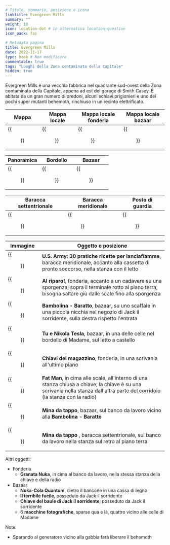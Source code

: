 ```yaml
---
# Titolo, sommario, posizione e icona
linktitle: Evergreen Mills
summary: ""
weight: 10
icon: location-dot # in alternativa location-question
icon_pack: fas

# Metadata pagina
title: Evergreen Mills
date: 2022-11-17
type: book # Non modificare
commentable: true
tags: "Luoghi della Zona contaminata della Capitale"
hidden: true
---
```






Evergreen Mills è una vecchia fabbrica nel quadrante sud-ovest della Zona contaminata della Capitale, appena ad est del garage di Smith Casey. È abitata da un gran numero di predoni, alcuni schiavi prigionieri e uno dei pochi super mutanti behemoth, rinchiuso in un recinto elettrificato. 

| Mappa                                       | Mappa locale                                    | Mappa locale fonderia                               | Mappa locale bazaar                                |
| ------------------------------------------- | ----------------------------------------------- | --------------------------------------------------- | -------------------------------------------------- |
| {{<figure src="fo3/Evergreen_Mills_loc.webp">}} | {{<figure src="fo3/Evergreen_Mills_loc_map.webp">}} | {{<figure src="fo3/Evergreen_Mills_foundry_map.webp">}} | {{<figure src="fo3/Evergreen_Mills_bazaar_map.webp">}} |

| Panoramica                              | Bordello                           | Bazaar                                |
| --------------------------------------- | ---------------------------------- | ------------------------------------- |
| {{<figure src="fo3/Evergreen_Mills.webp">}} | {{<figure src="fo3/EM_brothel.webp">}} | {{<figure src="fo3/EM_bazaar_int.webp">}} |

| Baracca settentrionale                         | Baracca meridionale                           | Posto di guardia                           |
| ---------------------------------------------- | --------------------------------------------- | ------------------------------------------ |
| {{<figure src="fo3/EM_Northern_shack_int1.webp">}} | {{<figure src="fo3/EM_southern_shack_int.webp">}} | {{<figure src="fo3/EM_guard_house_int.webp">}} |


| Immagine                                                         | Oggetto e posizione                                                                                                                                                           |
| ---------------------------------------------------------------- | ----------------------------------------------------------------------------------------------------------------------------------------------------------------------------- |
| {{<figure src="fo3/US_Army_HFR_southern_shack.webp">}}               | **U.S. Army: 30 pratiche ricette per lanciafiamme**, baracca meridionale, accanto alla cassetta di pronto soccorso, nella stanza con il letto                                 |
| {{<figure src="fo3/Duck_and_Cover!_Evergreen_Mills_foundry.webp">}}  | **Al riparo!**, fonderia, accanto a un cadavere su una sporgenza, sopra il terminale rotto al piano terra; bisogna saltare giù dalle scale fino alla sporgenza                |
| {{<figure src="fo3/EM_Barter_bobblehead.webp">}}                     | **Bambolina - Baratto**, bazaar, su uno scaffale in una piccola nicchia nel negozio di Jack il sorridente, sulla destra rispetto l'entrata                                    |
| {{<figure src="fo3/Nikola_Tesla_and_You_Evergreen_Mills.webp">}}     | **Tu e Nikola Tesla**, bazaar, in una delle celle nel bordello di Madame, sul letto a castello                                                                                |
| {{<figure src="fo3/Evergreen_Mills_Foundry_storage_room_key.webp">}} | **Chiavi del magazzino**, fonderia, in una scrivania all'ultimo piano                                                                                                         |
| {{<figure src="fo3/Fat_Man_Evergreen_Mills.webp">}}                  | **Fat Man**, in cima alle scale, all'interno di una stanza chiusa a chiave; la chiave è su una scrivania nella stanza dall'altra parte del corridoio (la stanza con la radio) |
| {{<figure src="fo3/EM_bazaar_bottlecap_mine.webp">}}                 | **Mina da tappo**, bazaar, sul banco da lavoro vicino alla **Bambolina - Baratto**                                                                                            |
| {{<figure src="fo3/EM_northern_shack_bottlecap_mine.webp">}}         | **Mina da tappo** , baracca settentrionale, sul banco da lavoro nella stanza sul retro al piano terra                                                                         |

Altri oggetti:
- Fonderia
	- **Granata Nuka**, in cima al banco da lavoro, nella stessa stanza della chiave e della radio
- Bazaar
	- **Nuka-Cola Quantum**, dietro il bancone in una cassa di legno
	- **Il terribile fucile**, posseduto da Jack il sorridente
	- **Chiave del baule di Jack il sorridente**, posseduto da Jack il sorridente
	- 6 **macchine fotografiche**, sparse qua e là, quattro vicino alle celle  di Madame

Note:
- Sparando al generatore vicino alla gabbia farà liberare il behemoth
